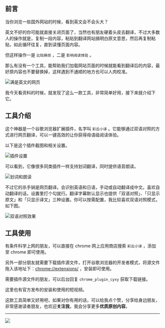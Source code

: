 ## 前言


当你浏览一些国外网站的时候，看到英文会不会头大？


英文不好的你可能就直接关闭页面了，当然也有朋友硬着头皮去翻译，不过大多数人的操作就是，复制一段内容，粘贴到翻译网站搞明白原文意思，然后再复制粘贴，如此循环往复，直到读懂页面内容。


但这样操作一是 ``` 比较麻烦 ``` ，二是 ``` 影响阅读体验 ``` 。


那么有没有一个工具，能帮助我们加载网站页面的时候就能看到翻译后的内容，最好原内容也不要替换掉，这样遇到不通顺的地方也可以人肉校准。

![满是英文的网页](https://gitee.com/java4u/resources/raw/master/2020-12-6/1607253785941-cyxy_ori_page.png)

我今天看资料的时候，就发现了这么一款工具，非常简单好用，接下来就介绍下它。


## 工具介绍


这个神器是一个谷歌浏览器扩展插件，名字叫 ``` 彩云小译 ``` 。它能够通过双语对照的方式进行网页翻译，可以一键高效的让你获得母语级阅读体验。


以下是这个插件截图和相关设置。

![插件设置](https://gitee.com/java4u/resources/raw/master/2020-12-6/1607253835417-cyxy_desc.png)



可以看到，它像很多同类插件一样支持划词翻译，同时提供语音朗读。


![划词和朗读](https://gitee.com/java4u/resources/raw/master/2020-12-6/1607253865465-cyxy_huaci.png)


不过它的杀手锏是网页翻译。会识别英语和日语，手动或自动翻译成中文。喜欢自动翻译的话，设置里打个勾就行。翻译字幕默认显示也提供「双语对照」、「只显示原文」和「只显示译文」三种设置。你可以按需配置，我比较喜欢双语对照模式，如下图。


![双语对照效果](https://gitee.com/java4u/resources/raw/master/2020-12-6/1607253892080-cyxy_after_page.png)



## 工具使用



有条件科学上网的朋友，可以直接在 chrome 网上应用商店搜索 ``` 彩云小译 ``` ，添加至 chrome 即可使用。


另外一部分朋友就需要下载插件源文件，打开谷歌浏览器的开发者模式，将源文件拖入该地址下：[chrome://extensions/]( "chrome://extensions/")  ，安装即可使用。

需要插件源文件的朋友，可以后台回复 ```chrome_plugin_cyxy``` 获取下载链接。


这里也有官方发布的安装和使用的短视频。



这款工具简单又好用吧，如果对你有用的话，可以给我点个赞，分享给身边朋友，非常感谢读者朋友，也欢迎**关注我**，我会分享更多**优质原创内容**。



---

![](https://gitee.com/java4u/resources/raw/master/global/gh_woniu.png)